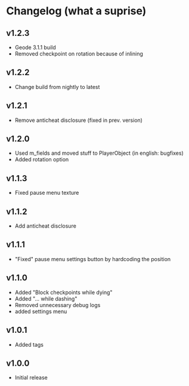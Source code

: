 # Changelog (what a suprise)
## v1.2.3
- Geode 3.1.1 build
- Removed checkpoint on rotation because of inlining
## v1.2.2
- Change build from nightly to latest
## v1.2.1
- Remove anticheat disclosure (fixed in prev. version)
## v1.2.0
- Used m_fields and moved stuff to PlayerObject (in english: bugfixes)
- Added rotation option
## v1.1.3
- Fixed pause menu texture
## v1.1.2
- Add anticheat disclosure
## v1.1.1
- "Fixed" pause menu settings button by hardcoding the position
## v1.1.0
- Added "Block checkpoints while dying"
- Added "...               while dashing"
- Removed unnecessary debug logs
- added settings menu
## v1.0.1
- Added tags
## v1.0.0
- Initial release
